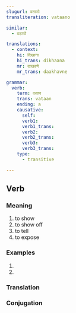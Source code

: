 ```yaml
---
slugurl: वताणो
transliteration: vataano

similar:
  - वटाणो

translations:
  - context:
    hi: दिखाना
    hi_trans: dikhaana
    mr: दाखवणे
    mr_trans: daakhavne

grammar:
  verb:
    term: वताण
    trans: vataan
    ending: a
    causative:
      self:
      verb1:
      verb1_trans:
      verb2:
      verb2_trans:
      verb3:
      verb3_trans:
    type:
      - transitive

---
```


## Verb

<!-- <fos :grammar="grammar" ></fos> -->

### Meaning

<word-meanings>

1. to show
2. to show off
3. to tell
4. to expose

</word-meanings>

### Examples

1. <word-eg>
   <template #mwr>मने भी <b>वता</b>।</template>
   <template #mwrlatn>Mane bhi vataa.</template>
   <template #en>Show me too.</template>
   </word-eg>

2. <word-eg>
   <template #mwr>घणा जणा तो सिर्फ <b>वतावा</b> वास्ते ईस चीजा खरीदे।</template>
   <template #mwrlatn>ghanaa janaa toh vataava vaaste is chijaa kharide.</template>
   <template #en>Many people buy things only to show off.</template>
   </word-eg>

### Translation

<translation :translation="translations" ></translation>

### Conjugation

<verb-conj :grammar="grammar" ></verb-conj>
